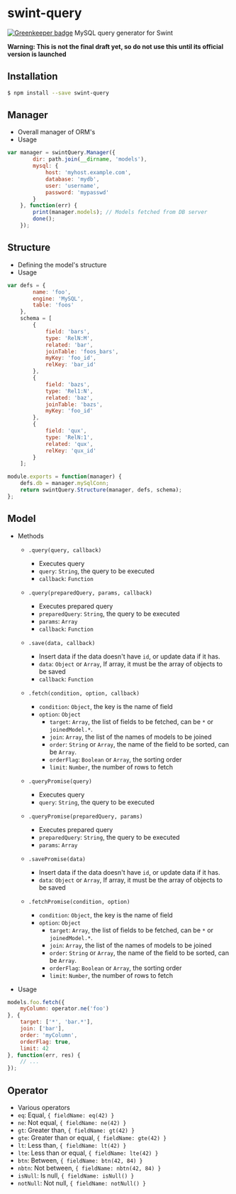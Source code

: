 # swint-query

[![Greenkeeper badge](https://badges.greenkeeper.io/Knowre-Dev/swint-query.svg)](https://greenkeeper.io/)
MySQL query generator for Swint

**Warning: This is not the final draft yet, so do not use this until its official version is launched**

## Installation
```sh
$ npm install --save swint-query
```

## Manager
* Overall manager of ORM's
* Usage
```javascript
var manager = swintQuery.Manager({
		dir: path.join(__dirname, 'models'),
		mysql: {
			host: 'myhost.example.com',
			database: 'mydb',
			user: 'username',
			password: 'mypasswd'
		}
	}, function(err) {
		print(manager.models); // Models fetched from DB server
		done();
	});
```

## Structure
* Defining the model's structure
* Usage
```javascript
var defs = {
		name: 'foo',
		engine: 'MySQL',
		table: 'foos'
	},
	schema = [
		{
			field: 'bars',
			type: 'RelN:M',
			related: 'bar',
			joinTable: 'foos_bars',
			myKey: 'foo_id',
			relKey: 'bar_id'
		},
		{
			field: 'bazs',
			type: 'Rel1:N',
			related: 'baz',
			joinTable: 'bazs',
			myKey: 'foo_id'
		},
		{
			field: 'qux',
			type: 'RelN:1',
			related: 'qux',
			relKey: 'qux_id'
		}
	];

module.exports = function(manager) {
	defs.db = manager.mySqlConn;
	return swintQuery.Structure(manager, defs, schema);
};
```

## Model
* Methods
  * `.query(query, callback)`
    * Executes query
    * `query`: `String`, the query to be executed
    * `callback`: `Function`
  * `.query(preparedQuery, params, callback)`
    * Executes prepared query
    * `preparedQuery`: `String`, the query to be executed
	* `params`: `Array`
    * `callback`: `Function`
  * `.save(data, callback)`
    * Insert data if the data doesn't have `id`, or update data if it has.
    * `data`: `Object` or `Array`, If array, it must be the array of objects to be saved
    * `callback`: `Function`
  * `.fetch(condition, option, callback)`
    * `condition`: `Object`, the key is the name of field
    * `option`: `Object`
      * `target`: `Array`, the list of fields to be fetched, can be `*` or `joinedModel.*`.
      * `join`: `Array`, the list of the names of models to be joined
      * `order`: `String` or `Array`, the name of the field to be sorted, can be `Array`.
      * `orderFlag`: `Boolean` or `Array`, the sorting order
      * `limit`: `Number`, the number of rows to fetch

  * `.queryPromise(query)`
    * Executes query
    * `query`: `String`, the query to be executed
  * `.queryPromise(preparedQuery, params)`
    * Executes prepared query
    * `preparedQuery`: `String`, the query to be executed
	* `params`: `Array`
  * `.savePromise(data)`
    * Insert data if the data doesn't have `id`, or update data if it has.
    * `data`: `Object` or `Array`, If array, it must be the array of objects to be saved
  * `.fetchPromise(condition, option)`
    * `condition`: `Object`, the key is the name of field
    * `option`: `Object`
      * `target`: `Array`, the list of fields to be fetched, can be `*` or `joinedModel.*`.
      * `join`: `Array`, the list of the names of models to be joined
      * `order`: `String` or `Array`, the name of the field to be sorted, can be `Array`.
      * `orderFlag`: `Boolean` or `Array`, the sorting order
      * `limit`: `Number`, the number of rows to fetch

* Usage
```javascript
models.foo.fetch({
	myColumn: operator.ne('foo')
}, {
	target: ['*', 'bar.*'],
	join: ['bar'],
	order: 'myColumn',
	orderFlag: true,
	limit: 42
}, function(err, res) {
	// ...
});
```

## Operator
* Various operators
* `eq`: Equal, `{ fieldName: eq(42) }`
* `ne`: Not equal, `{ fieldName: ne(42) }`
* `gt`: Greater than, `{ fieldName: gt(42) }`
* `gte`: Greater than or equal, `{ fieldName: gte(42) }`
* `lt`: Less than, `{ fieldName: lt(42) }`
* `lte`: Less than or equal, `{ fieldName: lte(42) }`
* `btn`: Between, `{ fieldName: btn(42, 84) }`
* `nbtn`: Not between, `{ fieldName: nbtn(42, 84) }`
* `isNull`: Is null, `{ fieldName: isNull() }`
* `notNull`: Not null, `{ fieldName: notNull() }`
